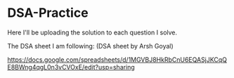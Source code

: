 # DSA-Practice

Here I'll be uploading the solution to each question I solve.

The DSA sheet I am following: (DSA sheet by Arsh Goyal)

https://docs.google.com/spreadsheets/d/1MGVBJ8HkRbCnU6EQASjJKCqQE8BWng4qgL0n3vCVOxE/edit?usp=sharing
